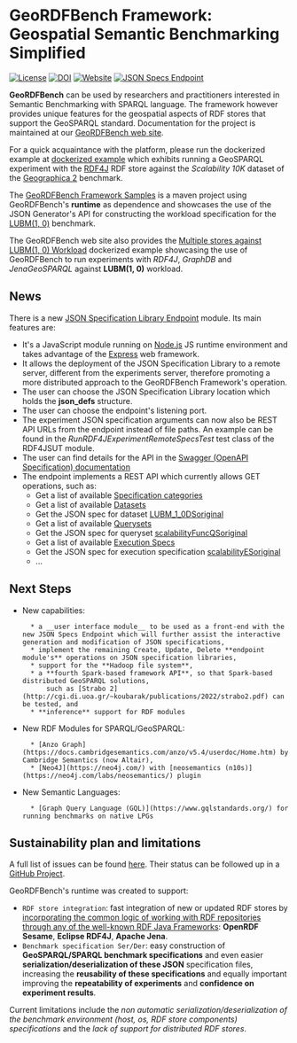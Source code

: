 # GeoRDFBench Framework: Geospatial Semantic Benchmarking Simplified

[![License](https://img.shields.io/badge/license-Apache2.0-green)](./LICENSE)
[![DOI](https://zenodo.org/badge/DOI/10.5281/zenodo.13244137.svg)](https://doi.org/10.5281/zenodo.13244137)
[![Website](https://img.shields.io/badge/website-GeoRDFBench_Framework-yellow)](https://geordfbench.di.uoa.gr/)
[![JSON Specs Endpoint](https://img.shields.io/badge/docs-JSON_Specs_Endpoint-red)](https://geordfbench.di.uoa.gr/jsonapi/api-docs/)

**GeoRDFBench** can be used by researchers and practitioners interested in Semantic Benchmarking with SPARQL language. The framework however provides unique features for the geospatial aspects of RDF stores that support the GeoSPARQL standard. Documentation for the project is maintained at our [GeoRDFBench web site](https://geordfbench.di.uoa.gr/). 

For a quick acquaintance with the platform, please run the dockerized example at [dockerized example](https://geordfbench.di.uoa.gr/rdf4j_scal10k_workload_docker_iframe.html) which exhibits running a GeoSPARQL experiment with the [RDF4J](https://rdf4j.org/) RDF store against the *Scalability 10K* dataset of the [Geographica 2](https://geographica2.di.uoa.gr/) benchmark.

The [GeoRDFBench Framework Samples](https://github.com/tioannid/geordfbench_samples) is a maven project using GeoRDFBench's **runtime** as dependence and showcases the use of the JSON Generator's API for constructing the workload specification for the [LUBM(1, 0)](https://swat.cse.lehigh.edu/projects/lubm/) benchmark.

The GeoRDFBench web site also provides the [Multiple stores against LUBM(1, 0) Workload](https://geordfbench.di.uoa.gr/multistore_lubm_1_0_workload_docker_iframe.html) dockerized example showcasing the use of GeoRDFBench to run experiments with *RDF4J*, *GraphDB* and *JenaGeoSPARQL* against **LUBM(1, 0)** workload.

## News

There is a new [JSON Specification Library Endpoint](https://geordfbench.di.uoa.gr/jsonapi/) module. Its main features are:
     
* It's a JavaScript module running on [Node.js](https://nodejs.org) JS runtime environment and takes advantage of the [Express](https://expressjs.com) web framework.
* It allows the deployment of the JSON Specification Library to a remote server, different from the experiments server, therefore promoting a more distributed approach to the GeoRDFBench Framework's operation.
* The user can choose the JSON Specification Library location which holds the **json_defs** structure.
* The user can choose the endpoint's listening port.
* The experiment JSON specification arguments can now also be REST API URLs from the endpoint instead of file paths. An example can be found in the *RunRDF4JExperimentRemoteSpecsTest* test class of the RDF4JSUT module.
* The user can find details for the API in the [Swagger (OpenAPI Specification) documentation](https://geordfbench.di.uoa.gr/jsonapi/api-docs/)
* The endpoint implements a REST API which currently allows GET operations, such as:
    * Get a list of available [Specification categories](https://geordfbench.di.uoa.gr/jsonapi/categories)
    * Get a list of available [Datasets](https://geordfbench.di.uoa.gr/jsonapi/datasets)
    * Get the JSON spec for dataset [LUBM_1_0DSoriginal](https://geordfbench.di.uoa.gr/jsonapi/datasets/LUBM_1_0DSoriginal.json)
    * Get a list of available [Querysets](https://geordfbench.di.uoa.gr/jsonapi/querysets)
    * Get the JSON spec for queryset [scalabilityFuncQSoriginal](https://geordfbench.di.uoa.gr/jsonapi/querysets/scalabilityFuncQSoriginal.json)
    * Get a list of available [Execution Specs](https://geordfbench.di.uoa.gr/jsonapi/executionspecs)
    * Get the JSON spec for execution specification [scalabilityESoriginal](https://geordfbench.di.uoa.gr/jsonapi/executionspecs/scalabilityESoriginal.json)
    * ...

## Next Steps

* New capabilities:

        * a __user interface module__ to be used as a front-end with the new JSON Specs Endpoint which will further assist the interactive generation and modification of JSON specifications,
        * implement the remaining Create, Update, Delete **endpoint module's** operations on JSON specification libraries,
        * support for the **Hadoop file system**,
        * a **fourth Spark-based framework API**, so that Spark-based distributed GeoSPARQL solutions, 
            such as [Strabo 2](http://cgi.di.uoa.gr/~koubarak/publications/2022/strabo2.pdf) can be tested, and
        * **inference** support for RDF modules

* New RDF Modules for SPARQL/GeoSPARQL:

        * [Anzo Graph](https://docs.cambridgesemantics.com/anzo/v5.4/userdoc/Home.htm) by Cambridge Semantics (now Altair),
        * [Neo4J](https://neo4j.com/) with [neosemantics (n10s)](https://neo4j.com/labs/neosemantics/) plugin

* New Semantic Languages:

        * [Graph Query Language (GQL)](https://www.gqlstandards.org/) for running benchmarks on native LPGs


## Sustainability plan and limitations

A full list of issues can be found [here](https://github.com/tioannid/geordfbench/issues?q=is%3Aissue).
Their status can be followed up in a [GitHub Project](https://github.com/users/tioannid/projects/3).

GeoRDFBench's runtime was created to support:
- `RDF store integration`: fast integration of new or updated RDF stores by 
<ins>incorporating the common logic of working with RDF repositories through any 
of the well-known RDF Java Frameworks</ins>: **OpenRDF Sesame**, **Eclipse RDF4J**, 
**Apache Jena**.
- `Benchmark specification Ser/Der`: easy construction of **GeoSPARQL/SPARQL
benchmark specifications** and even easier **serialization/deserialization of 
these JSON** specification files, increasing the **reusability of these 
specifications** and equally important improving the **repeatability of 
experiments** and **confidence on experiment results**.

Current limitations include the *non automatic serialization/deserialization of 
the benchmark environment (host, os, RDF store components) specifications* and 
the *lack of support for distributed RDF stores*.